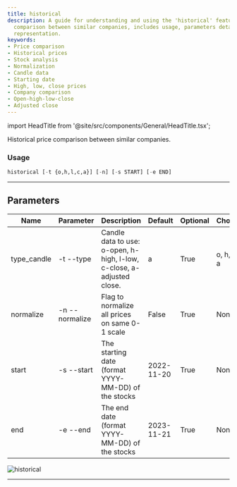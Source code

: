 ```yaml
---
title: historical
description: A guide for understanding and using the 'historical' feature for price
  comparison between similar companies, includes usage, parameters details and graphical
  representation.
keywords:
- Price comparison
- Historical prices
- Stock analysis
- Normalization
- Candle data
- Starting date
- High, low, close prices
- Company comparison
- Open-high-low-close
- Adjusted close
---
```


import HeadTitle from '@site/src/components/General/HeadTitle.tsx';

<HeadTitle title="stocks /ca/historical - Reference | OpenBB Terminal Docs" />

Historical price comparison between similar companies.

### Usage

```python wordwrap
historical [-t {o,h,l,c,a}] [-n] [-s START] [-e END]
```

---

## Parameters

| Name | Parameter | Description | Default | Optional | Choices |
| ---- | --------- | ----------- | ------- | -------- | ------- |
| type_candle | -t  --type | Candle data to use: o-open, h-high, l-low, c-close, a-adjusted close. | a | True | o, h, l, c, a |
| normalize | -n  --normalize | Flag to normalize all prices on same 0-1 scale | False | True | None |
| start | -s  --start | The starting date (format YYYY-MM-DD) of the stocks | 2022-11-20 | True | None |
| end | -e  --end | The end date (format YYYY-MM-DD) of the stocks | 2023-11-21 | True | None |

![historical](https://user-images.githubusercontent.com/46355364/154073378-935eddd4-167e-48e8-9e3d-34029e5ba42f.png)

---
